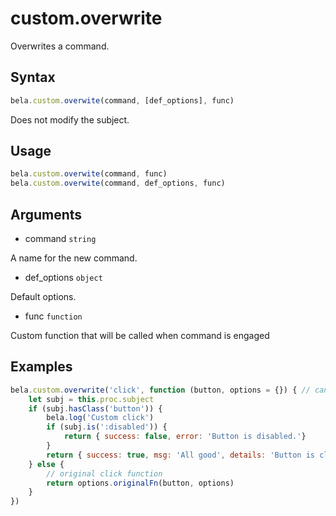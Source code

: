 # custom.overwrite

Overwrites a command.

## Syntax

```js
bela.custom.overwite(command, [def_options], func)
```
Does not modify the subject.

## Usage

```js
bela.custom.overwite(command, func)
bela.custom.overwite(command, def_options, func)
```

## Arguments

- command `string`

A name for the new command.

- def_options `object`

Default options.

- func `function`

Custom function that will be called when command is engaged

## Examples

```js
bela.custom.overwrite('click', function (button, options = {}) { // cannot be arrow function, as it has not this
    let subj = this.proc.subject
    if (subj.hasClass('button')) {
        bela.log('Custom click')
        if (subj.is(':disabled')) {
            return { success: false, error: 'Button is disabled.'}
        }
        return { success: true, msg: 'All good', details: 'Button is clicked' }
    } else {
        // original click function
        return options.originalFn(button, options)
    }
})
```